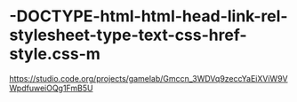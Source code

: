 # -DOCTYPE-html-html-head-link-rel-stylesheet-type-text-css-href-style.css-m
https://studio.code.org/projects/gamelab/Gmccn_3WDVq9zeccYaEiXViW9VWpdfuweiOQg1FmB5U
